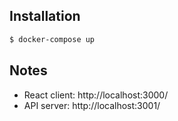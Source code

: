 ## Installation

```bash
$ docker-compose up
```

## Notes

- React client: http://localhost:3000/
- API server: http://localhost:3001/